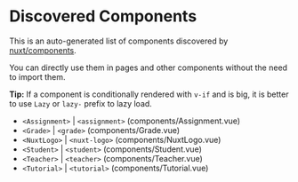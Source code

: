# Discovered Components

This is an auto-generated list of components discovered by [nuxt/components](https://github.com/nuxt/components).

You can directly use them in pages and other components without the need to import them.

**Tip:** If a component is conditionally rendered with `v-if` and is big, it is better to use `Lazy` or `lazy-` prefix to lazy load.

- `<Assignment>` | `<assignment>` (components/Assignment.vue)
- `<Grade>` | `<grade>` (components/Grade.vue)
- `<NuxtLogo>` | `<nuxt-logo>` (components/NuxtLogo.vue)
- `<Student>` | `<student>` (components/Student.vue)
- `<Teacher>` | `<teacher>` (components/Teacher.vue)
- `<Tutorial>` | `<tutorial>` (components/Tutorial.vue)
